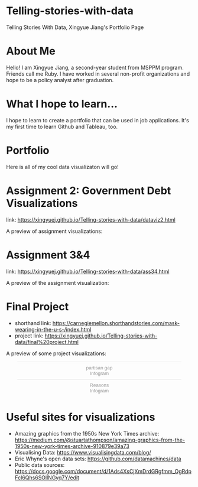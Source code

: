 # Telling-stories-with-data
Telling Stories With Data, Xingyue Jiang's Portfolio Page 

# About Me
Hello! I am Xingyue Jiang, a second-year student from MSPPM program. Friends call me Ruby. I have worked in several non-profit organizations and hope to be a policy analyst after graduation.

# What I hope to learn...
I hope to learn to create a portfolio that can be used in job applications. It's my first time to learn Github and Tableau, too.

# Portfolio
Here is all of my cool data visualizaton will go!

# Assignment 2: Government Debt Visualizations
link: https://xingyuej.github.io/Telling-stories-with-data/dataviz2.html

A preview of assignment visualizations:
<div class="flourish-embed flourish-chart" data-src="visualisation/4283323"><script src="https://public.flourish.studio/resources/embed.js"></script></div>

<div class="flourish-embed flourish-scatter" data-src="visualisation/4285369"><script src="https://public.flourish.studio/resources/embed.js"></script></div>

# Assignment 3&4
link: https://xingyuej.github.io/Telling-stories-with-data/ass34.html

A preview of the assignment visualization:
<div class="flourish-embed flourish-election" data-src="visualisation/4385218"><script src="https://public.flourish.studio/resources/embed.js"></script></div> 

# Final Project
- shorthand link: https://carnegiemellon.shorthandstories.com/mask-wearing-in-the-u-s-/index.html
- project link: https://xingyuej.github.io/Telling-stories-with-data/final%20project.html

A preview of some project visualizations:
<div class="infogram-embed" data-id="4a60b064-a7af-4665-9e94-7bb2bdf715fd" data-type="interactive" data-title="partisan gap"></div><script>!function(e,i,n,s){var t="InfogramEmbeds",d=e.getElementsByTagName("script")[0];if(window[t]&&window[t].initialized)window[t].process&&window[t].process();else if(!e.getElementById(n)){var o=e.createElement("script");o.async=1,o.id=n,o.src="https://e.infogram.com/js/dist/embed-loader-min.js",d.parentNode.insertBefore(o,d)}}(document,0,"infogram-async");</script><div style="padding:8px 0;font-family:Arial!important;font-size:13px!important;line-height:15px!important;text-align:center;border-top:1px solid #dadada;margin:0 30px"><a href="https://infogram.com/4a60b064-a7af-4665-9e94-7bb2bdf715fd" style="color:#989898!important;text-decoration:none!important;" target="_blank">partisan gap</a><br><a href="https://infogram.com" style="color:#989898!important;text-decoration:none!important;" target="_blank" rel="nofollow">Infogram</a></div>

<div class="infogram-embed" data-id="4b47a776-9249-4ead-b421-537b4c278f11" data-type="interactive" data-title="Reasons"></div><script>!function(e,i,n,s){var t="InfogramEmbeds",d=e.getElementsByTagName("script")[0];if(window[t]&&window[t].initialized)window[t].process&&window[t].process();else if(!e.getElementById(n)){var o=e.createElement("script");o.async=1,o.id=n,o.src="https://e.infogram.com/js/dist/embed-loader-min.js",d.parentNode.insertBefore(o,d)}}(document,0,"infogram-async");</script><div style="padding:8px 0;font-family:Arial!important;font-size:13px!important;line-height:15px!important;text-align:center;border-top:1px solid #dadada;margin:0 30px"><a href="https://infogram.com/4b47a776-9249-4ead-b421-537b4c278f11" style="color:#989898!important;text-decoration:none!important;" target="_blank">Reasons</a><br><a href="https://infogram.com" style="color:#989898!important;text-decoration:none!important;" target="_blank" rel="nofollow">Infogram</a></div>

<div class="flourish-embed flourish-chart" data-src="visualisation/4607566"><script src="https://public.flourish.studio/resources/embed.js"></script></div>

# Useful sites for visualizations
- Amazing graphics from the 1950s New York Times archive: https://medium.com/@stuartathompson/amazing-graphics-from-the-1950s-new-york-times-archive-910879e39a73
- Visualising Data: https://www.visualisingdata.com/blog/ 
- Eric Whyne's open data sets: https://github.com/datamachines/data
- Public data sources: https://docs.google.com/document/d/1Ads4XsCjXmDrdGRgfmm_OgRdpFcl6Qhs6SOllNGyq7Y/edit



  








